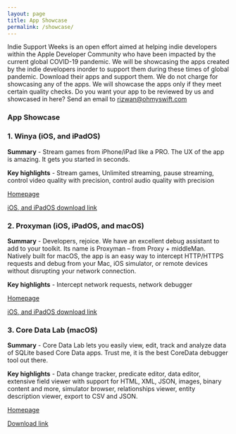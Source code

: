 ```yaml
---
layout: page
title: App Showcase
permalink: /showcase/
---
```


Indie Support Weeks is an open effort aimed at helping indie developers within the Apple Developer Community who have been impacted by the current global COVID-19 pandemic. We will be showcasing the apps created by the indie developers inorder to support them during these times of global pandemic. Download their apps and support them.
We do not charge for showcasing any of the apps. We will showcase the apps only if they meet certain quality checks. Do you want your app to be reviewed by us and showcased in here? Send an email to <rizwan@ohmyswift.com> 

### App Showcase

### 1. Winya (iOS, and iPadOS)

**Summary** - Stream games from iPhone/iPad like a PRO. The UX of the app is amazing. It gets you started in seconds.

**Key highlights** - Stream games, Unlimited streaming, pause streaming, control video quality with precision, control audio quality with precision

[Homepage](https://winya.app?utm_source=ohmyswift&amp;utm_medium=appshowcase&amp;utm_campaign=mar)

[iOS, and iPadOS download link](https://apps.apple.com/us/app/winya-live-stream-games/id1504093464)

### 2. Proxyman (iOS, iPadOS, and macOS)

**Summary** - Developers, rejoice. We have an excellent debug assistant to add to your toolkit. Its name is Proxyman – from Proxy + middleMan. Natively built for macOS, the app is an easy way to intercept HTTP/HTTPS requests and debug from your Mac, iOS simulator, or remote devices without disrupting your network connection.

**Key highlights** - Intercept network requests, network debugger

[Homepage](https://proxyman.io/?utm_source=ohmyswift&amp;utm_medium=appshowcase&amp;utm_campaign=mar)

[iOS, and iPadOS download link](https://proxyman.io/release/osx/Proxyman_latest.dmg/?utm_source=ohmyswift&amp;utm_medium=appshowcase&amp;utm_campaign=mar)

### 3. Core Data Lab (macOS)

**Summary** - Core Data Lab lets you easily view, edit, track and analyze data of SQLite based Core Data apps. Trust me, it is the best CoreData debugger tool out there.

**Key highlights** - Data change tracker, predicate editor, data editor, extensive field viewer with support for HTML, XML, JSON, images, binary content and more, simulator browser, relationships viewer, entity description viewer, export to CSV and JSON.

[Homepage](https://betamagic.nl/products/coredatalab.html)

[Download link](https://apps.apple.com/in/app/core-data-lab/id1460684638?mt=12)

